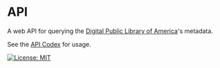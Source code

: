 # API

A web API for querying the [Digital Public Library of America](https://dp.la/)'s metadata.

See the [API Codex](https://pro.dp.la/developers/api-codex) for usage.

[![License: MIT](https://img.shields.io/badge/License-MIT-yellow.svg)](https://opensource.org/licenses/MIT)

